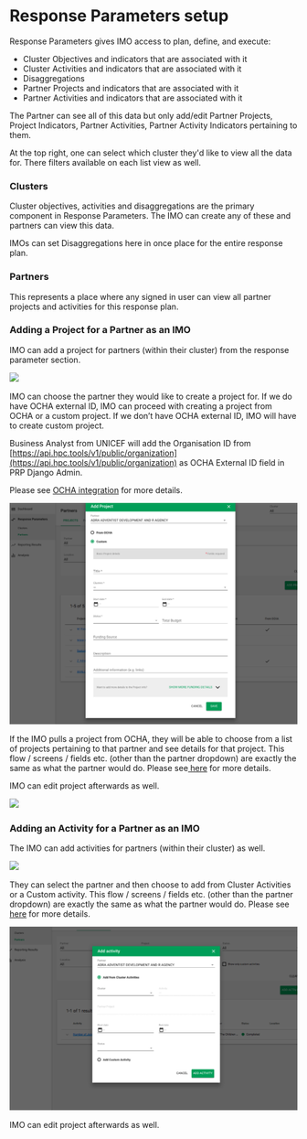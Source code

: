 # Response Parameters setup

Response Parameters gives IMO access to plan, define, and execute: 

* Cluster Objectives and indicators that are associated with it
* Cluster Activities and indicators that are associated with it
* Disaggregations 
* Partner Projects and indicators that are associated with it
* Partner Activities and indicators that are associated with it

The Partner can see all of this data but only add/edit Partner Projects, Project Indicators, Partner Activities, Partner Activity Indicators pertaining to them.

At the top right, one can select which cluster they'd like to view all the data for. There filters available on each list view as well.

### Clusters

Cluster objectives, activities and disaggregations are the primary component in Response Parameters. The IMO can create any of these and partners can view this data.

IMOs can set Disaggregations here in once place for the entire response plan.

### Partners

This represents a place where any signed in user can view all partner projects and activities for this response plan.

### Adding a Project for a Partner as an IMO

IMO can add a project for partners \(within their cluster\) from the response parameter section.

![](../../.gitbook/assets/screen-shot-2018-03-06-at-12.13.34-pm.png)

IMO can choose the partner they would like to create a project for. If we do have OCHA external ID, IMO can proceed with creating a project from OCHA or a custom project. If we don’t have OCHA external ID, IMO will have to create custom project.

Business Analyst from UNICEF will add the Organisation ID from [https://api.hpc.tools/v1/public/organization](https://api.hpc.tools/v1/public/organization) as OCHA External ID field in PRP Django Admin. 

Please see [OCHA integration](ocha-integration.md) for more details. 

![](../../.gitbook/assets/screen-shot-2018-08-08-at-1.30.16-pm%20%281%29.png)

If the IMO pulls a project from OCHA, they will be able to choose from a list of projects pertaining to that partner and see details for that project. This flow / screens / fields etc. \(other than the partner dropdown\) are exactly the same as what the partner would do. Please see[ here](https://unicef.gitbook.io/prp/product-end-user-documentation/cluster-reporting/planning-your-action-as-a-partner) for more details.

IMO can edit project afterwards as well.

![](../../.gitbook/assets/screen-shot-2018-03-06-at-12.10.02-pm.png)

### Adding an Activity for a Partner as an IMO

The IMO can add activities for partners \(within their cluster\) as well.

![](../../.gitbook/assets/screen-shot-2018-03-06-at-12.20.37-pm.png)

They can select the partner and then choose to add from Cluster Activities or a Custom activity. This flow / screens / fields etc. \(other than the partner dropdown\) are exactly the same as what the partner would do. Please see [here](planning-your-action-as-a-partner.md) for more details. 

![](../../.gitbook/assets/screen-shot-2018-08-08-at-1.42.22-pm.png)

IMO can edit project afterwards as well.

 



